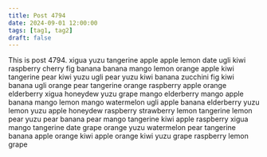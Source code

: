```yaml
---
title: Post 4794
date: 2024-09-01 12:00:00
tags: [tag1, tag2]
draft: false
---
```

This is post 4794.
xigua
yuzu
tangerine
apple
apple
lemon
date
ugli
kiwi
raspberry
cherry
fig
banana
banana
mango
lemon
orange
apple
kiwi
tangerine
pear
kiwi
yuzu
ugli
pear
yuzu
kiwi
banana
zucchini
fig
kiwi
banana
ugli
orange
pear
tangerine
orange
raspberry
apple
orange
elderberry
xigua
honeydew
yuzu
grape
mango
elderberry
mango
apple
banana
mango
lemon
mango
watermelon
ugli
apple
banana
elderberry
yuzu
lemon
yuzu
apple
honeydew
raspberry
strawberry
lemon
tangerine
lemon
pear
yuzu
pear
banana
pear
mango
tangerine
kiwi
apple
raspberry
xigua
mango
tangerine
date
grape
orange
yuzu
watermelon
pear
tangerine
banana
apple
orange
kiwi
apple
orange
kiwi
yuzu
grape
raspberry
lemon
grape
